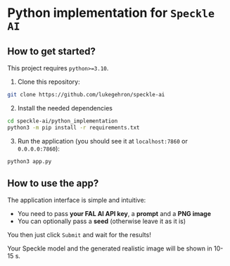 # Python implementation for `Speckle AI`

## How to get started?

This project requires `python>=3.10`.

1. Clone this repository:

```bash
git clone https://github.com/lukegehron/speckle-ai
```

2. Install the needed dependencies

```bash
cd speckle-ai/python_implementation
python3 -m pip install -r requirements.txt
```

3. Run the application (you should see it at `localhost:7860` or `0.0.0.0:7860`):

```bash
python3 app.py
```

## How to use the app?

The application interface is simple and intuitive:

- You need to pass **your FAL AI API key**, a **prompt** and a **PNG image**
- You can optionally pass a **seed** (otherwise leave it as it is)

You then just click `Submit` and wait for the results! 

Your Speckle model and the generated realistic image will be shown in 10-15 s.